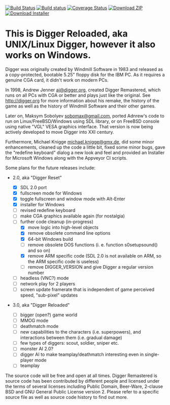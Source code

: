 [![Build Status](https://travis-ci.org/sobomax/digger.svg?branch=master)](https://travis-ci.org/sobomax/digger)
[![Build status](https://ci.appveyor.com/api/projects/status/s3nmvbv7xnt9uuyh/branch/master?svg=true)](https://ci.appveyor.com/project/sobomax/digger/branch/master)
[![Coverage Status](https://coveralls.io/repos/github/sobomax/digger/badge.svg?branch=master)](https://coveralls.io/github/sobomax/digger?branch=master)
[![Download ZIP](https://img.shields.io/badge/Windows-Download_ZIP-orange.svg)](https://ci.appveyor.com/api/projects/sobomax/digger/artifacts/digger-win32.zip?branch=master)
[![Download Installer](https://img.shields.io/badge/Windows-Download_Installer-orange.svg)](https://ci.appveyor.com/api/projects/sobomax/digger/artifacts/DiggerRemastered-Setup.exe?branch=master)

# This is Digger Reloaded, aka UNIX/Linux Digger, however it also works on Windows.

Digger was originally created by Windmill Software in 1983 and released as a
copy-protected, bootable 5.25" floppy disk for the IBM PC. As it requires a
genuine CGA card, it didn't work on modern PCs.

In 1998, Andrew Jenner <aj@digger.org>, created Digger Remastered, which runs
on all PCs with CGA or better and plays just like the original. See
http://digger.org for more information about his remake, the history of the
game as well as the history of Windmill Software and their other games.

Later on, Maksym Sobolyev <sobomax@gmail.com>, ported Adnrew's code to run
on Linux/FreeBSD/Windows using SDL library, or on FreeBSD console using
native "VGL" VESA graphics interface. That version is now being actively
developed to move Digger into XXI century.

Furthermore, Michael Knigge <michael.knigge@gmx.de>, did some minor
enhancements, cleaned up the code a little bit, fixed some minor bugs, gave
the "redefine keyboard" dialog a new look and feel and provided an Installer
for Microsoft Windows along with the Appveyor CI scripts.


Some plans for the future releases include:

- 2.0, aka "Digger Reset"
  - [x] SDL 2.0 port
  - [x] fullscreen mode for Windows
  - [x] toggle fullscreen and window mode with Alt-Enter
  - [x] installer for Windows
  - [ ] revised redefine keyboard
  - [ ] make CGA graphics available again (for nostalgia)
  - [ ] further code cleanup (in-progress)
      - [x] move logic into high-level objects
      - [x] remove obsolete command line options
      - [x] 64-bit Windows build
      - [ ] remove obsolete DOS functions (i. e. function s0setupsound() and
            so on)
      - [x] remove ARM specific code (SDL 2.0 is not available on ARM, so the
            ARM specific code is useless)
      - [ ] remove DIGGER_VERSION and give Digger a regular version number
  - [ ] headless (VNC?) mode
  - [ ] network play for 2 players
  - [ ] screen update framerate that is independent of game perceived speed,
        "sub-pixel" updates

- 3.0, aka "Digger Reloaded"

  - [ ] bigger (open?) game world
  - [ ] MMOG mode
  - [ ] deathmatch mode
  - [ ] new capabilities to the characters (i.e. superpowers), and interactions
        between them (i.e. gradual damage)
  - [ ] few types of diggers: scout, soldier, sniper etc.
  - [ ] monster AI 2.0?
  - [ ] digger AI to make teamplay/deathmatch interesting even in single-player mode
  - [ ] teamplay

The source code will be free and open at all times. Digger Remastered is
source code has been contributed by different people and licensed under the
terms of several licenses including Public Domain, Beer-Ware, 2-clause BSD
and GNU General Public License version 2. Please refer to a specific source
file as well as source code history to find out more.
